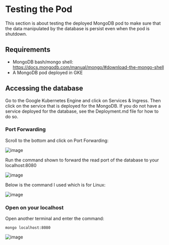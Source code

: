 # Testing the Pod

This section is about testing the deployed MongoDB pod to make sure that the data manipulated by the database is persist even when the pod is shutdown.

## Requirements

* MongoDB bash/mongo shell: https://docs.mongodb.com/manual/mongo/#download-the-mongo-shell
* A MongoDB pod deployed in GKE

## Accessing the database

Go to the Google Kubernetes Engine and click on Services & Ingress. Then click on the service that is deployed for the MongoDB.
If you do not have a service deployed for the database, see the Deployment.md file for how to do so.

### Port Forwarding

Scroll to the bottom and click on Port Forwarding:

![image](https://user-images.githubusercontent.com/59161665/113659691-3717bd80-9668-11eb-966d-f0f60692c21b.png)

Run the command shown to forward the read port of the database to your localhost:8080

![image](https://user-images.githubusercontent.com/59161665/113659706-40a12580-9668-11eb-93ab-84b056d381b0.png)

Below is the command I used which is for Linux:

![image](https://user-images.githubusercontent.com/59161665/113659943-bdcc9a80-9668-11eb-9a33-5b7860cfdd60.png)

### Open on your localhost

Open another terminal and enter the command:

```
mongo localhost:8080
```

![image](https://user-images.githubusercontent.com/59161665/113660072-f9fffb00-9668-11eb-8230-8658e1d02b83.png)

